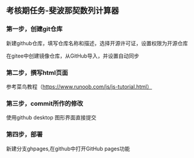 ## 考核期任务-斐波那契数列计算器

### 第一步，创建git仓库

新建github仓库，填写仓库名称和描述，选择开源许可证，设置权限为开源仓库

在gitee中创建镜像仓库，从GitHub导入，并设置自动同步

### 第二步，撰写html页面

参考菜鸟教程（https://www.runoob.com/js/js-tutorial.html）

### 第三步，commit所作的修改

使用github desktop 图形界面直接提交

### 第四步，部署

新建分支ghpages,在github中打开GitHub pages功能